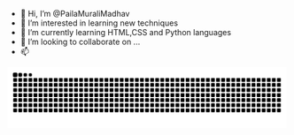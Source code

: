 - 👋 Hi, I’m @PailaMuraliMadhav
- 👀 I’m interested in learning new techniques
- 🌱 I’m currently learning HTML,CSS and Python languages
- 💞️ I’m looking to collaborate on ...
- 📫 

<!---
PailaMuraliMadhav/PailaMuraliMadhav is a ✨ special ✨ repository because its `README.md` (this file) appears on your GitHub profile.
You can click the Preview link to take a look at your changes.
--->
![Snake animation](https://github.com/PailaMuraliMadhav/PailaMuraliMadhav/blob/output/github-contribution-grid-snake.svg)
